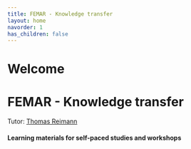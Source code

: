 ```yaml
---
title: FEMAR - Knowledge transfer
layout: home
navorder: 1
has_children: false
---
```


# Welcome

# FEMAR - Knowledge transfer

Tutor: [Thomas Reimann](javascript:;) 


#### Learning materials for self-paced studies and workshops
